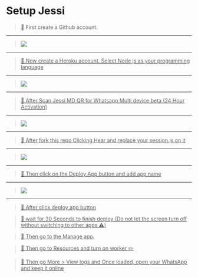 


# Setup Jessi


 >🦋 First create a Github account.
  
----


> <a href="https://github.com/whiteshadowofficial/Jessi-Setup/blob/main/github.md"><img src="https://img.shields.io/badge/Create-Github Account-ff0000?style=for-the-badge&logo=github&logoColor=ff000000&link=https://www.youtube.com/c/BOTINDO" /><br>


----


> 🦋 Now create a Heroku account. Select Node js as your programming language
  

----


> <a href="https://github.com/whiteshadowofficial/Jessi-Setup/blob/main/Heroku.md"><img src="https://img.shields.io/badge/Create-Heroku Account-ff0000?style=for-the-badge&logo=heroku&logoColor=ff000000&link=https://www.youtube.com/c/BOTINDO" /><br>


----


> 🦋 After Scan Jessi MD QR for Whatsapp Multi device beta (24 Hour Activation)
  
 
-----


> <a href="https://github.com/whiteshadowofficial/Jessi-Setup/blob/main/replit.md"><img src="https://img.shields.io/badge/Get Qr-Using Replit     .-ff0000?style=for-the-badge&logo=replit&logoColor=ff000000&link=https://www.youtube.com/c/BOTINDO" /><br>


----


> 🦋 After fork this repo Clicking Hear and replace your session.js on it
   
  
----


> <a href="https://github.com/whiteshadowofficial/Jessi-Setup/blob/main/fork.md"><img src="https://img.shields.io/badge/Fork  .-My Repository  .-ff0000?style=for-the-badge&logo=github&logoColor=ff000000&link=https://www.youtube.com/c/BOTINDO" /><br>


----


> 🦋 Then click on the Deploy App button and add app name 
  

----


> <a href="https://github.com/whiteshadowofficial/Jessi-Setup/blob/main/heroku_deploy.md"><img src="https://img.shields.io/badge/Deploy-Bot To heroku  .-ff0000?style=for-the-badge&logo=heroku&logoColor=ff000000&link=https://www.youtube.com/c/BOTINDO" /><br>


----
 

> 🦋 After click deploy app button 
   
> 🦋 wait for 30 Seconds to finish deploy (Do not let the screen turn off without switching to other apps ⚠️)
  
> 🦋 Then go to the Manage app.
   
> 🦋 Then go to Resources and turn on worker ✏️ 
  
> 🦋 Then go More > View logs and Once loaded, open your WhatsApp and keep it online

